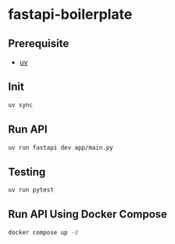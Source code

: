 # fastapi-boilerplate

## Prerequisite

- [uv](https://docs.astral.sh/uv/)

## Init

```sh
uv sync
```

## Run API

```sh
uv run fastapi dev app/main.py
```

## Testing

```sh
uv run pytest
```

## Run API Using Docker Compose

```sh
docker compose up -d
```
